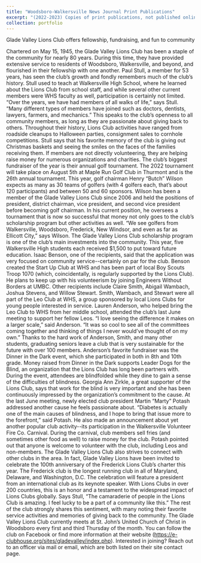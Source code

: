 ```yaml
---
title: "Woodsboro-Walkersville News Journal Print Publications"
excerpt: "(2022-2023) Copies of print publications, not published online"
collection: portfolio
---
```


Glade Valley Lions Club offers fellowship, fundraising, and fun to community

Chartered on May 15, 1945, the Glade Valley Lions Club has been a staple of the community for nearly 80 years. During this time, they have provided extensive service to residents of Woodsboro, Walkersville, and beyond, and flourished in their fellowship with one another.
	Paul Stull, a member for 53 years, has seen the club’s growth and fondly remembers much of the club’s history. Stull used to teach at Walkersville High School, where he learned about the Lions Club from school staff, and while several other current members were WHS faculty as well, participation is certainly not limited.
	“Over the years, we have had members of all walks of life,” says Stull. “Many different types of members have joined such as doctors, dentists, lawyers, farmers, and mechanics.”
	This speaks to the club’s openness to all community members, as long as they are passionate about giving back to others. Throughout their history, Lions Club activities have ranged from roadside cleanups to Halloween parties, consignment sales to cornhole competitions. Stull says that his favorite memory of the club is giving out Christmas baskets and seeing the smiles on the faces of the families receiving them.
	If members are not directly volunteering, they are helping raise money for numerous organizations and charities. The club’s biggest fundraiser of the year is their annual golf tournament. The 2022 tournament will take place on August 5th at Maple Run Golf Club in Thurmont and is the 26th annual tournament. This year, golf chairman Henry “Butch” Wilson expects as many as 30 teams of golfers (with 4 golfers each, that’s about 120 participants) and between 50 and 60 sponsors.
	Wilson has been a member of the Glade Valley Lions Club since 2006 and held the positions of president, district chairman, vice president, and second vice president before becoming golf chairman. In his current position, he oversees a tournament that is now so successful that money not only goes to the club’s scholarship program but other activities as well. “We see golfers from Walkersville, Woodsboro, Frederick, New Windsor, and even as far as Ellicott City,” says Wilson.
	The Glade Valley Lions Club scholarship program is one of the club’s main investments into the community. This year, five Walkersville High students each received $1,500 to put toward future education.
	Isaac Benson, one of the recipients, said that the application was very focused on community service--certainly on par for the club. Benson created the Start Up Club at WHS and has been part of local Boy Scouts Troop 1070 (which, coincidentally, is regularly supported by the Lions Club). He plans to keep up with his volunteerism by joining Engineers Without Borders at UMBC.
	Other recipients include Claire Smith, Abigail Wambach, Joshua Stevens, and Willow Stewart. Smith, Wambach, and Stewart were all part of the Leo Club at WHS, a group sponsored by local Lions Clubs for young people interested in service. Lauren Anderson, who helped bring the Leo Club to WHS from her middle school, attended the club’s last June meeting to support her fellow Leos.
 “I love seeing the difference it makes on a larger scale,” said Anderson. “It was so cool to see all of the committees coming together and thinking of things I never would’ve thought of on my own.”
Thanks to the hard work of Anderson, Smith, and many other students, graduating seniors leave a club that is very sustainable for the future with over 100 members.
	Anderson’s favorite fundraiser was the Dinner in the Dark event, which she participated in both in 8th and 10th grade. Money raised from Dinner in the Dark supports Leader Dogs for the Blind, an organization that the Lions Club has long been partners with. During the event, attendees are blindfolded while they dine to gain a sense of the difficulties of blindness.
	Georgia Ann Zirkle, a great supporter of the Lions Club, says that work for the blind is very important and she has been continuously impressed by the organization’s commitment to the cause.
	At the last June meeting, newly elected club president Martin “Marty” Potash addressed another cause he feels passionate about. “Diabetes is actually one of the main causes of blindness, and I hope to bring that issue more to the forefront,” said Potash.
	He also made an announcement about yet another popular club activity--its participation in the Walkersville Volunteer Fire Co. Carnival. During the carnival, club members sell fries (and sometimes other food as well) to raise money for the club. Potash pointed out that anyone is welcome to volunteer with the club, including Leos and non-members.
	The Glade Valley Lions Club also strives to connect with other clubs in the area. In fact, Glade Valley Lions have been invited to celebrate the 100th anniversary of the Frederick Lions Club’s charter this year. The Frederick club is the longest running club in all of Maryland, Delaware, and Washington, D.C. The celebration will feature a president from an international club as its keynote speaker. With Lions Clubs in over 200 countries, this is an honor and a testament to the widespread impact of Lions Clubs globally.
	Says Stull, “The camaraderie of people in the Lions Club is amazing. I feel lucky to be a part of a community like this.” The rest of the club strongly shares this sentiment, with many noting their favorite service activities and memories of giving back to the community.
	The Glade Valley Lions Club currently meets at St. John’s United Church of Christ in Woodsboro every first and third Thursday of the month. You can follow the club on Facebook or find more information at their website (https://e-clubhouse.org/sites/gladevalley/index.php). Interested in joining? Reach out to an officer via mail or email, which are both listed on their site contact page.
